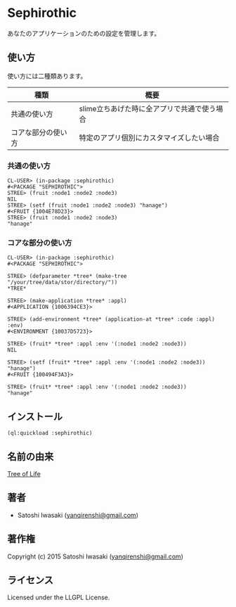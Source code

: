 # Sephirothic
あなたのアプリケーションのための設定を管理します。

## 使い方
使い方には二種類あります。

| 種類               | 概要                                        |
|--------------------|---------------------------------------------|
| 共通の使い方       | slime立ちあげた時に全アプリで共通で使う場合 |
| コアな部分の使い方 | 特定のアプリ個別にカスタマイズしたい場合    |

### 共通の使い方
``` common-lisp
CL-USER> (in-package :sephirothic)
#<PACKAGE "SEPHIROTHIC">
STREE> (fruit :node1 :node2 :node3)
NIL
STREE> (setf (fruit :node1 :node2 :node3) "hanage")
#<FRUIT {1004E78D23}>
STREE> (fruit :node1 :node2 :node3)
"hanage"
```

### コアな部分の使い方
``` common-lisp
CL-USER> (in-package :sephirothic)
#<PACKAGE "SEPHIROTHIC">

STREE> (defparameter *tree* (make-tree "/your/tree/data/stor/directory/"))
*TREE*

STREE> (make-application *tree* :appl)
#<APPLICATION {1006394CE3}>

STREE> (add-environment *tree* (application-at *tree* :code :appl) :env)
#<ENVIRONMENT {10037D5723}>

STREE> (fruit* *tree* :appl :env '(:node1 :node2 :node3))
NIL

STREE> (setf (fruit* *tree* :appl :env '(:node1 :node2 :node3)) "hanage")
#<FRUIT {100494F3A3}>

STREE> (fruit* *tree* :appl :env '(:node1 :node2 :node3))
"hanage"
```

## インストール
``` common-lisp
(ql:quickload :sephirothic)
```

## 名前の由来
[Tree of Life](https://en.wikipedia.org/wiki/Tree_of_life)

## 著者

* Satoshi Iwasaki (yanqirenshi@gmail.com)

## 著作権

Copyright (c) 2015 Satoshi Iwasaki (yanqirenshi@gmail.com)

## ライセンス

Licensed under the LLGPL License.
